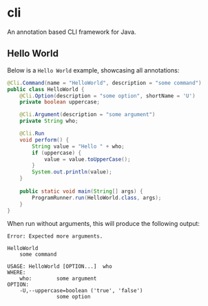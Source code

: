 # cli

An annotation based CLI framework for Java.

## Hello World

Below is a `Hello World` example, showcasing all annotations:

```Java
@Cli.Command(name = "HelloWorld", description = "some command")
public class HelloWorld {
    @Cli.Option(description = "some option", shortName = 'U')
    private boolean uppercase;

    @Cli.Argument(description = "some argument")
    private String who;

    @Cli.Run
    void perform() {
        String value = "Hello " + who;
        if (uppercase) {
            value = value.toUpperCase();
        }
        System.out.println(value);
    }
    
    public static void main(String[] args) {
        ProgramRunner.run(HelloWorld.class, args);
    }
}
```

When run without arguments, this will produce the following output:

```
Error: Expected more arguments.

HelloWorld
    some command

USAGE: HelloWorld [OPTION...]  who
WHERE:
    who:        some argument
OPTION:
    -U,--uppercase=boolean ('true', 'false') 
                some option
```
